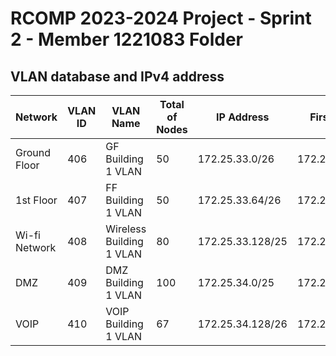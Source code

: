 # RCOMP 2023-2024 Project - Sprint 2 - Member 1221083 Folder

## VLAN database and IPv4 address

| Network       | VLAN ID | VLAN Name                | Total of Nodes | IP Address       | First Host    | Last Host     | Broadcast     |
|---------------|---------|--------------------------|----------------|------------------|---------------|---------------|---------------|
| Ground Floor  | 406     | GF Building 1 VLAN       | 50             | 172.25.33.0/26   | 172.25.33.1   | 172.25.33.62  | 172.25.33.63  |
| 1st Floor     | 407     | FF Building 1 VLAN       | 50             | 172.25.33.64/26  | 172.25.33.65  | 172.25.33.126 | 172.25.33.127 |
| Wi-fi Network | 408     | Wireless Building 1 VLAN | 80             | 172.25.33.128/25 | 172.25.33.129 | 172.25.33.254 | 172.25.33.255 |
| DMZ           | 409     | DMZ Building 1 VLAN      | 100            | 172.25.34.0/25   | 172.25.34.1   | 172.25.34.126 | 172.25.34.127 |
| VOIP          | 410     | VOIP Building 1 VLAN     | 67             | 172.25.34.128/26 | 172.25.34.129 | 172.25.35.254 | 172.25.35.255 |